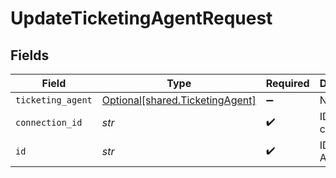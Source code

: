 # UpdateTicketingAgentRequest


## Fields

| Field                                                                    | Type                                                                     | Required                                                                 | Description                                                              |
| ------------------------------------------------------------------------ | ------------------------------------------------------------------------ | ------------------------------------------------------------------------ | ------------------------------------------------------------------------ |
| `ticketing_agent`                                                        | [Optional[shared.TicketingAgent]](../../models/shared/ticketingagent.md) | :heavy_minus_sign:                                                       | N/A                                                                      |
| `connection_id`                                                          | *str*                                                                    | :heavy_check_mark:                                                       | ID of the connection                                                     |
| `id`                                                                     | *str*                                                                    | :heavy_check_mark:                                                       | ID of the Agent                                                          |